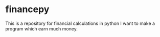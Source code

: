 # financepy
This is a repository for financial calculations in python
I want to make a program which earn much money.
